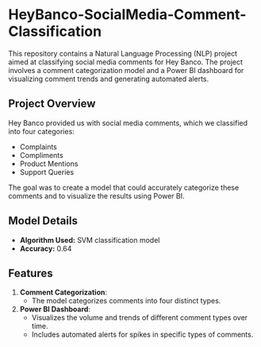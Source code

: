 # HeyBanco-SocialMedia-Comment-Classification

This repository contains a Natural Language Processing (NLP) project aimed at classifying social media comments for Hey Banco. The project involves a comment categorization model and a Power BI dashboard for visualizing comment trends and generating automated alerts.

## Project Overview

Hey Banco provided us with social media comments, which we classified into four categories:
- Complaints
- Compliments
- Product Mentions
- Support Queries

The goal was to create a model that could accurately categorize these comments and to visualize the results using Power BI.

## Model Details

- **Algorithm Used:** SVM classification model
- **Accuracy:** 0.64

## Features

1. **Comment Categorization**:
   - The model categorizes comments into four distinct types.
2. **Power BI Dashboard**:
   - Visualizes the volume and trends of different comment types over time.
   - Includes automated alerts for spikes in specific types of comments.

